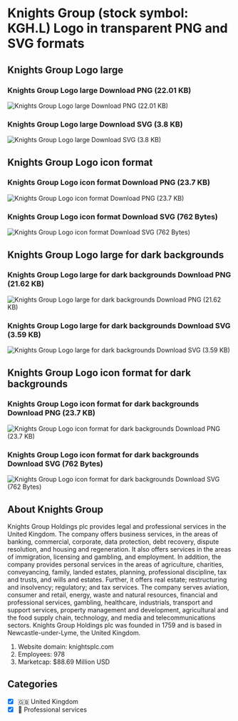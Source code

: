# Knights Group (stock symbol: KGH.L) Logo in transparent PNG and SVG formats

## Knights Group Logo large

### Knights Group Logo large Download PNG (22.01 KB)

![Knights Group Logo large Download PNG (22.01 KB)](/img/orig/KGH.L_BIG-2d1de6ab.png)

### Knights Group Logo large Download SVG (3.8 KB)

![Knights Group Logo large Download SVG (3.8 KB)](/img/orig/KGH.L_BIG-4da13f08.svg)

## Knights Group Logo icon format

### Knights Group Logo icon format Download PNG (23.7 KB)

![Knights Group Logo icon format Download PNG (23.7 KB)](/img/orig/KGH.L-b74baaf6.png)

### Knights Group Logo icon format Download SVG (762 Bytes)

![Knights Group Logo icon format Download SVG (762 Bytes)](/img/orig/KGH.L-8e41f5c9.svg)

## Knights Group Logo large for dark backgrounds

### Knights Group Logo large for dark backgrounds Download PNG (21.62 KB)

![Knights Group Logo large for dark backgrounds Download PNG (21.62 KB)](/img/orig/KGH.L_BIG.D-37ab4428.png)

### Knights Group Logo large for dark backgrounds Download SVG (3.59 KB)

![Knights Group Logo large for dark backgrounds Download SVG (3.59 KB)](/img/orig/KGH.L_BIG.D-5e9b2311.svg)

## Knights Group Logo icon format for dark backgrounds

### Knights Group Logo icon format for dark backgrounds Download PNG (23.7 KB)

![Knights Group Logo icon format for dark backgrounds Download PNG (23.7 KB)](/img/orig/KGH.L.D-9da6fe6a.png)

### Knights Group Logo icon format for dark backgrounds Download SVG (762 Bytes)

![Knights Group Logo icon format for dark backgrounds Download SVG (762 Bytes)](/img/orig/KGH.L.D-6b1fd0c1.svg)

## About Knights Group

Knights Group Holdings plc provides legal and professional services in the United Kingdom. The company offers business services, in the areas of banking, commercial, corporate, data protection, debt recovery, dispute resolution, and housing and regeneration. It also offers services in the areas of immigration, licensing and gambling, and employment. In addition, the company provides personal services in the areas of agriculture, charities, conveyancing, family, landed estates, planning, professional discipline, tax and trusts, and wills and estates. Further, it offers real estate; restructuring and insolvency; regulatory; and tax services. The company serves aviation, consumer and retail, energy, waste and natural resources, financial and professional services, gambling, healthcare, industrials, transport and support services, property management and development, agricultural and the food supply chain, technology, and media and telecommunications sectors. Knights Group Holdings plc was founded in 1759 and is based in Newcastle-under-Lyme, the United Kingdom.

1. Website domain: knightsplc.com
2. Employees: 978
3. Marketcap: $88.69 Million USD


## Categories
- [x] 🇬🇧 United Kingdom
- [x] 💼 Professional services
